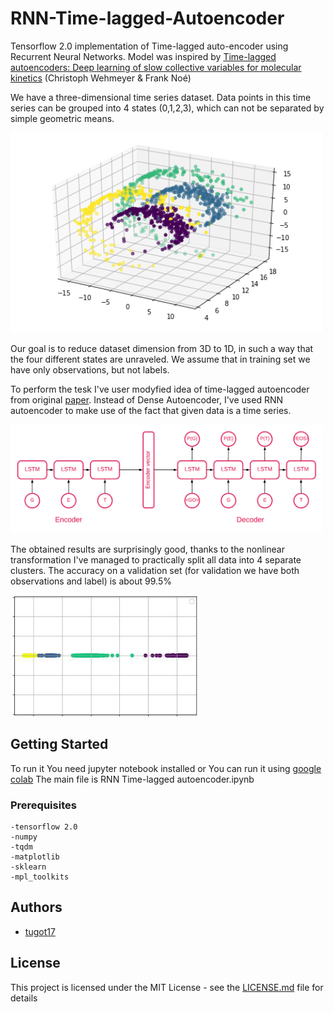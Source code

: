# RNN-Time-lagged-Autoencoder
Tensorflow 2.0 implementation of Time-lagged auto-encoder using Recurrent Neural Networks. Model was inspired by [Time-lagged autoencoders: Deep learning of slow collective variables for molecular kinetics](https://arxiv.org/abs/1710.11239)  (Christoph Wehmeyer & Frank Noé) 

We have a three-dimensional time series dataset. Data points in this time series can be grouped into 4 states (0,1,2,3), which can not be separated by simple geometric means. 

<img src="images/data.png" alt="drawing" width="500px"/>


Our goal is to reduce dataset dimension from 3D to 1D, in such a way that the four different states are unraveled. We assume that in training set we have only observations, but not labels. 

To perform the tesk I've user modyfied idea of time-lagged autoencoder from original [paper](https://arxiv.org/abs/1710.11239). Instead of Dense Autoencoder, I've used RNN autoencoder to make use of the fact that given data is a time series.

<img src="images/LSTM_autoencoder.png" alt="drawing" width="500px"/>

The obtained results are surprisingly good, thanks to the nonlinear transformation I've managed to practically split all data into 4 separate clusters. The accuracy on a validation set (for validation we have both observations and label) is about 99.5%

<img src="images/1d-data.png" alt="drawing" width="300px"/>


## Getting Started

To run it You need jupyter notebook installed or You can run it using [google colab](https://colab.research.google.com)
The main file is RNN Time-lagged autoencoder.ipynb

### Prerequisites
```
-tensorflow 2.0
-numpy
-tqdm
-matplotlib
-sklearn
-mpl_toolkits
```


## Authors

* [tugot17](https://github.com/tugot17)

## License

This project is licensed under the MIT License - see the [LICENSE.md](LICENSE.md) file for details
